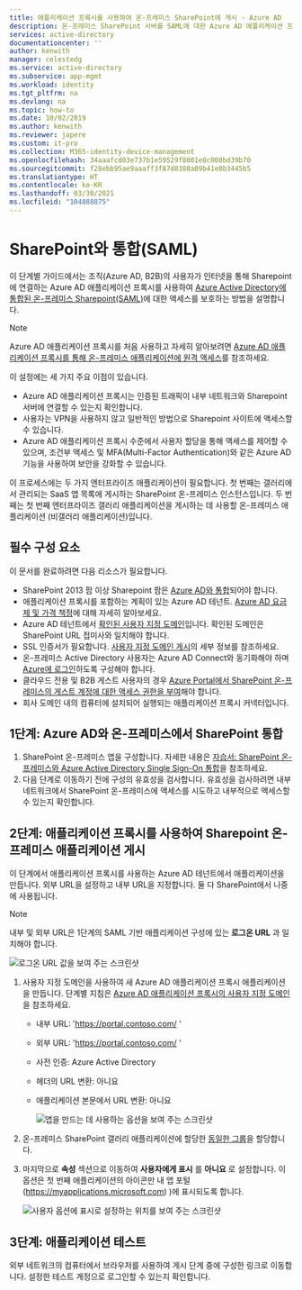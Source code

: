```yaml
---
title: 애플리케이션 프록시를 사용하여 온-프레미스 SharePoint에 게시 - Azure AD
description: 온-프레미스 SharePoint 서버를 SAML에 대한 Azure AD 애플리케이션 프록시와 통합하는 방법에 대한 기본 사항을 다룹니다.
services: active-directory
documentationcenter: ''
author: kenwith
manager: celestedg
ms.service: active-directory
ms.subservice: app-mgmt
ms.workload: identity
ms.tgt_pltfrm: na
ms.devlang: na
ms.topic: how-to
ms.date: 10/02/2019
ms.author: kenwith
ms.reviewer: japere
ms.custom: it-pro
ms.collection: M365-identity-device-management
ms.openlocfilehash: 34aaafcd03e737b1e59529f8001e0c008bd39b70
ms.sourcegitcommit: f28ebb95ae9aaaff3f87d8388a09b41e0b3445b5
ms.translationtype: HT
ms.contentlocale: ko-KR
ms.lasthandoff: 03/30/2021
ms.locfileid: "104888875"
---
```

# <a name="integrate-with-sharepoint-saml"></a>SharePoint와 통합(SAML)

이 단계별 가이드에서는 조직(Azure AD, B2B)의 사용자가 인터넷을 통해 Sharepoint에 연결하는 Azure AD 애플리케이션 프록시를 사용하여 [Azure Active Directory에 통합된 온-프레미스 Sharepoint(SAML)](../saas-apps/sharepoint-on-premises-tutorial.md)에 대한 액세스를 보호하는 방법을 설명합니다.

> [!NOTE] 
> Azure AD 애플리케이션 프록시를 처음 사용하고 자세히 알아보려면 [Azure AD 애플리케이션 프록시를 통해 온-프레미스 애플리케이션에 원격 액세스](./application-proxy.md)를 참조하세요.

이 설정에는 세 가지 주요 이점이 있습니다.

- Azure AD 애플리케이션 프록시는 인증된 트래픽이 내부 네트워크와 Sharepoint 서버에 연결할 수 있는지 확인합니다.
- 사용자는 VPN을 사용하지 않고 일반적인 방법으로 Sharepoint 사이트에 액세스할 수 있습니다.
- Azure AD 애플리케이션 프록시 수준에서 사용자 할당을 통해 액세스를 제어할 수 있으며, 조건부 액세스 및 MFA(Multi-Factor Authentication)와 같은 Azure AD 기능을 사용하여 보안을 강화할 수 있습니다.

이 프로세스에는 두 가지 엔터프라이즈 애플리케이션이 필요합니다. 첫 번째는 갤러리에서 관리되는 SaaS 앱 목록에 게시하는 SharePoint 온-프레미스 인스턴스입니다. 두 번째는 첫 번째 엔터프라이즈 갤러리 애플리케이션을 게시하는 데 사용할 온-프레미스 애플리케이션 (비갤러리 애플리케이션)입니다.

## <a name="prerequisites"></a>필수 구성 요소

이 문서를 완료하려면 다음 리소스가 필요합니다.
 - SharePoint 2013 팜 이상 Sharepoint 팜은 [Azure AD와 통합](../saas-apps/sharepoint-on-premises-tutorial.md)되어야 합니다.
 - 애플리케이션 프록시를 포함하는 계획이 있는 Azure AD 테넌트. [Azure AD 요금제 및 가격 책정](https://azure.microsoft.com/pricing/details/active-directory/)에 대해 자세히 알아보세요.
 - Azure AD 테넌트에서 [확인된 사용자 지정 도메인](../fundamentals/add-custom-domain.md)입니다. 확인된 도메인은 SharePoint URL 접미사와 일치해야 합니다.
 - SSL 인증서가 필요합니다. [사용자 지정 도메인 게시](./application-proxy-configure-custom-domain.md)의 세부 정보를 참조하세요.
 - 온-프레미스 Active Directory 사용자는 Azure AD Connect와 동기화해야 하며 [Azure에 로그인](../hybrid/plan-connect-user-signin.md)하도록 구성해야 합니다. 
 - 클라우드 전용 및 B2B 게스트 사용자의 경우 [Azure Portal에서 SharePoint 온-프레미스의 게스트 계정에 대한 액세스 권한을 부여](../saas-apps/sharepoint-on-premises-tutorial.md#grant-access-to-a-guest-account-to-sharepoint-on-premises-in-the-azure-portal)해야 합니다.
 - 회사 도메인 내의 컴퓨터에 설치되어 실행되는 애플리케이션 프록시 커넥터입니다.


## <a name="step-1-integrate-sharepoint-on-premises-with-azure-ad"></a>1단계: Azure AD와 온-프레미스에서 SharePoint 통합 

1. SharePoint 온-프레미스 앱을 구성합니다. 자세한 내용은 [자습서: SharePoint 온-프레미스와 Azure Active Directory Single Sign-On 통합](../saas-apps/sharepoint-on-premises-tutorial.md)을 참조하세요.
2. 다음 단계로 이동하기 전에 구성의 유효성을 검사합니다. 유효성을 검사하려면 내부 네트워크에서 SharePoint 온-프레미스에 액세스를 시도하고 내부적으로 액세스할 수 있는지 확인합니다. 


## <a name="step-2-publish-the-sharepoint-on-premises-application-with-application-proxy"></a>2단계: 애플리케이션 프록시를 사용하여 Sharepoint 온-프레미스 애플리케이션 게시

이 단계에서 애플리케이션 프록시를 사용하는 Azure AD 테넌트에서 애플리케이션을 만듭니다. 외부 URL을 설정하고 내부 URL을 지정합니다. 둘 다 SharePoint에서 나중에 사용됩니다.

> [!NOTE] 
> 내부 및 외부 URL은 1단계의 SAML 기반 애플리케이션 구성에 있는 **로그온 URL** 과 일치해야 합니다.

   ![로그온 URL 값을 보여 주는 스크린샷](./media/application-proxy-integrate-with-sharepoint-server/sso-url-saml.png)


 1. 사용자 지정 도메인을 사용하여 새 Azure AD 애플리케이션 프록시 애플리케이션을 만듭니다. 단계별 지침은 [Azure AD 애플리케이션 프록시의 사용자 지정 도메인](./application-proxy-configure-custom-domain.md)을 참조하세요.

    - 내부 URL: 'https://portal.contoso.com/ '
    - 외부 URL: 'https://portal.contoso.com/ '
    - 사전 인증: Azure Active Directory
    - 헤더의 URL 변환: 아니요
    - 애플리케이션 본문에서 URL 변환: 아니요

        ![앱을 만드는 데 사용하는 옵션을 보여 주는 스크린샷](./media/application-proxy-integrate-with-sharepoint-server/create-application-azure-active-directory.png)

2. 온-프레미스 SharePoint 갤러리 애플리케이션에 할당한 [동일한 그룹](../saas-apps/sharepoint-on-premises-tutorial.md#create-an-azure-ad-security-group-in-the-azure-portal)을 할당합니다.

3. 마지막으로 **속성** 섹션으로 이동하여 **사용자에게 표시** 를 **아니요** 로 설정합니다. 이 옵션은 첫 번째 애플리케이션의 아이콘만 내 앱 포털(https://myapplications.microsoft.com) )에 표시되도록 합니다.

   ![사용자 옵션에 표시로 설정하는 위치를 보여 주는 스크린샷](./media/application-proxy-integrate-with-sharepoint-server/configure-properties.png)
 
## <a name="step-3-test-your-application"></a>3단계: 애플리케이션 테스트

외부 네트워크의 컴퓨터에서 브라우저를 사용하여 게시 단계 중에 구성한 링크로 이동합니다. 설정한 테스트 계정으로 로그인할 수 있는지 확인합니다.
